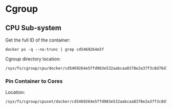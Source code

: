 # Cgroup

## CPU Sub-system

Get the full ID of the container:

```
docker ps -q --no-trunc | grep cd5469264e5f
```

Cgroup directory location:

```
/sys/fs/cgroup/cpu/docker/cd5469264e5ffd983e532aabcaa8378e2a37f3c8d76d7fe4312c8783dca10bc7
```

### Pin Container to Cores

Location:

```
/sys/fs/cgroup/cpuset/docker/cd5469264e5ffd983e532aabcaa8378e2a37f3c8d76d7fe4312c8783dca10bc7/cpuset.cpus
```

